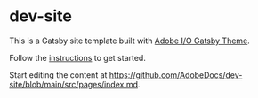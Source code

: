 # dev-site

This is a Gatsby site template built with [Adobe I/O Gatsby Theme](https://github.com/adobe/gatsby-theme-aio).  

Follow the [instructions](https://github.com/adobe/gatsby-theme-aio#getting-started) to get started.

Start editing the content at <https://github.com/AdobeDocs/dev-site/blob/main/src/pages/index.md>.

